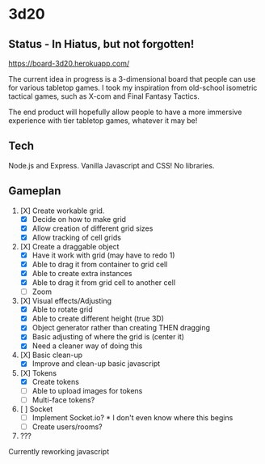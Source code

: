 # 3d20
## Status - In Hiatus, but not forgotten!
https://board-3d20.herokuapp.com/

The current idea in progress is a 3-dimensional board that people can use for various tabletop games. I took my inspiration from old-school isometric tactical games, such as X-com and Final Fantasy Tactics.

The end product will hopefully allow people to have a more immersive experience with tier tabletop games, whatever it may be!

## Tech
Node.js and Express.
Vanilla Javascript and CSS! No libraries.

## Gameplan
1. [X] Create workable grid.
    * [X] Decide on how to make grid
    * [X] Allow creation of different grid sizes
    * [X] Allow tracking of cell grids
2. [X] Create a draggable object
     * [X] Have it work with grid (may have to redo 1)
     * [X] Able to drag it from container to grid cell
     * [X] Able to create extra instances
     * [X] Able to drag it from grid cell to another cell
     * [ ] Zoom
3. [X] Visual effects/Adjusting
     * [X] Able to rotate grid
     * [X] Able to create different height (true 3D)
     * [X] Object generator rather than creating THEN dragging
     * [X] Basic adjusting of where the grid is (center it)
     * [X] Need a cleaner way of doing this
4. [X] Basic clean-up
     * [X] Improve and clean-up basic javascript
5. [X] Tokens
     * [X] Create tokens
     * [ ] Able to upload images for tokens
     * [ ] Multi-face tokens?
6. [ ] Socket
     * [ ] Implement Socket.io?
           * I don't even know where this begins
     * [ ] Create users/rooms?
7. ???

Currently reworking javascript

